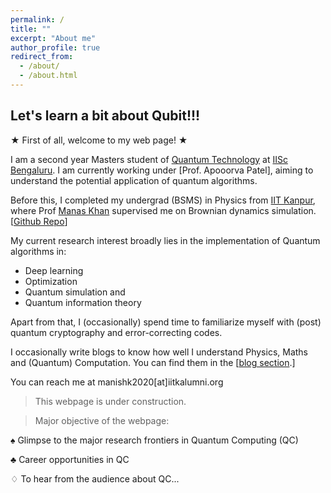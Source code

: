 ```yaml
---
permalink: /
title: ""
excerpt: "About me"
author_profile: true
redirect_from: 
  - /about/
  - /about.html
---
```


## Let's learn a bit about Qubit!!!

$\bigstar$ First of all, welcome to my web page! $\bigstar$

I am a second year Masters student of [Quantum Technology](https://iqti.iisc.ac.in/) at [IISc Bengaluru](https://iisc.ac.in/). I am currently working under [Prof. Apooorva Patel], aiming to understand the potential application of quantum algorithms.

Before this, I completed my undergrad (BSMS) in Physics from [IIT Kanpur](https://iitk.ac.in), where Prof [Manas Khan](https://home.iitk.ac.in/~mkhan/) supervised me on Brownian dynamics simulation.[[Github Repo](https://github.com/108mk/Random-Walk-Simulation-to-study-Anamolous-Diffusion.git)]

My current research interest broadly lies in the implementation of Quantum algorithms in:
- Deep learning
- Optimization
- Quantum simulation and 
- Quantum information theory

Apart from that, I (occasionally) spend time to familiarize myself with (post) quantum cryptography and error-correcting codes.

I occasionally write blogs to know how well I understand Physics, Maths and (Quantum) Computation. You can find them in the [[blog section](https://108mk.github.io/blog/).]

You can reach me at manishk2020[at]iitkalumni.org
> This webpage is under construction.

> Major objective of the webpage:

$\spadesuit$ Glimpse to the major research frontiers in Quantum Computing (QC)

$\clubsuit$ Career opportunities in QC

$\diamondsuit$ To hear from the audience about QC...

